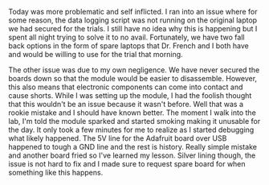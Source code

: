 Today was more problematic and self inflicted. I ran into an issue where for some reason, the data logging script was not running on the original laptop we had secured for the trials. I still have no idea why this is happening but I spent all night trying to solve it to no avail. Fortunately, we have two fall back options in the form of spare laptops that Dr. French and I both have and would be willing to use for the trial that morning. 

The other issue was due to my own negligence. We have never secured the boards down so that the module would be easier to disassemble. However, this also means that electronic components can come into contact and cause shorts. While I was setting up the module, I had the foolish thought that this wouldn't be an issue because it wasn't before. Well that was a rookie mistake and I should have known better. The moment I walk into the lab, I'm told the module sparked and started smoking making it unusable for the day. It only took a few minutes for me to realize as I started debugging what likely happened. The 5V line for the Adafruit board over USB happened to tough a GND line and the rest is history. Really simple mistake and another board fried so I've learned my lesson. Silver lining though, the issue is not hard to fix and I made sure to request spare board for when something like this happens. 